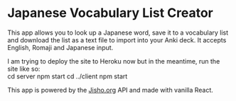 #  Japanese Vocabulary List Creator

This app allows you to look up a Japanese word, save it to a vocabulary list and download the list as a text file to import into your Anki deck. It accepts English, Romaji and Japanese input.  

I am trying to deploy the site to Heroku now but in the meantime, run the site like so:  
    cd server
    npm start
    cd ../client
    npm start

This app is powered by the [Jisho.org](https://jisho.org/) API and made with vanilla React.
